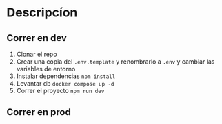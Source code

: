 # Descripcíon 


## Correr en dev
1. Clonar el repo 
2. Crear una copia del ```.env.template``` y renombrarlo a ```.env``` y cambiar las variables de entorno
3. Instalar dependencias ```npm install ```
4. Levantar db ```docker compose up -d```
5. Correr el proyecto ```npm run dev```


## Correr en prod 